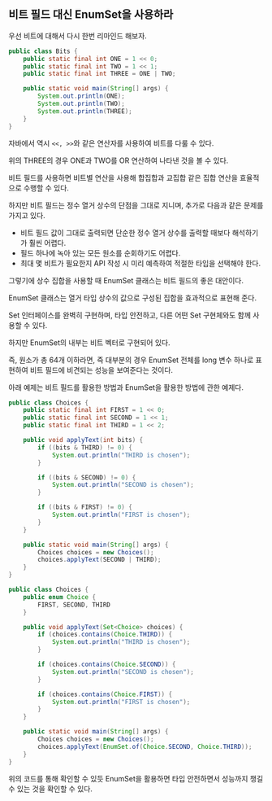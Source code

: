 ## 비트 필드 대신 EnumSet을 사용하라



우선 비트에 대해서 다시 한번 리마인드 해보자.

```java
public class Bits {
    public static final int ONE = 1 << 0;
    public static final int TWO = 1 << 1;
    public static final int THREE = ONE | TWO;

    public static void main(String[] args) {
        System.out.println(ONE);
        System.out.println(TWO);
        System.out.println(THREE);
    }
}
```

자바에서 역시 `<<, >>`와 같은 연산자를 사용하여 비트를 다룰 수 있다.

위의 THREE의 경우 ONE과 TWO를 OR 연산하여 나타낸 것을 볼 수 있다.



비트 필드를 사용하면 비트별 연산을 사용해 합집합과 교집합 같은 집합 연산을 효율적으로 수행할 수 있다.

하지만 비트 필드는 정수 열거 상수의 단점을 그대로 지니며, 추가로 다음과 같은 문제를 가지고 있다.

+ 비트 필드 값이 그대로 출력되면 단순한 정수 열거 상수를 출력할 때보다 해석하기가 훨씬 어렵다.
+ 필드 하나에 녹아 있는 모든 원소를 순회하기도 어렵다.
+ 최대 몇 비트가 필요한지 API 작성 시 미리 예측하여 적절한 타입을 선택해야 한다.



그렇기에 상수 집합을 사용할 때 EnumSet 클래스는 비트 필드의 좋은 대안이다.

EnumSet 클래스는 열거 타입 상수의 값으로 구성된 집합을 효과적으로 표현해 준다.

Set 인터페이스를 완벽히 구현하며, 타입 안전하고, 다른 어떤 Set 구현체와도 함께 사용할 수 있다.

하지만 EnumSet의 내부는 비트 벡터로 구현되어 있다.

즉, 원소가 총 64개 이하라면, 즉 대부분의 경우 EnumSet 전체를 long 변수 하나로 표현하여 비트 필드에 비견되는 성능을 보여준다는 것이다.



아래 예제는 비트 필드를 활용한 방법과 EnumSet을 활용한 방법에 관한 예제다.

```java
public class Choices {
    public static final int FIRST = 1 << 0;
    public static final int SECOND = 1 << 1;
    public static final int THIRD = 1 << 2;

    public void applyText(int bits) {
        if ((bits & THIRD) != 0) {
            System.out.println("THIRD is chosen");
        }

        if ((bits & SECOND) != 0) {
            System.out.println("SECOND is chosen");
        }

        if ((bits & FIRST) != 0) {
            System.out.println("FIRST is chosen");
        }
    }

    public static void main(String[] args) {
        Choices choices = new Choices();
        choices.applyText(SECOND | THIRD);
    }
}
```

```java
public class Choices {
    public enum Choice {
        FIRST, SECOND, THIRD
    }

    public void applyText(Set<Choice> choices) {
        if (choices.contains(Choice.THIRD)) {
            System.out.println("THIRD is chosen");
        }

        if (choices.contains(Choice.SECOND)) {
            System.out.println("SECOND is chosen");
        }

        if (choices.contains(Choice.FIRST)) {
            System.out.println("FIRST is chosen");
        }
    }

    public static void main(String[] args) {
        Choices choices = new Choices();
        choices.applyText(EnumSet.of(Choice.SECOND, Choice.THIRD));
    }
}
```

위의 코드를 통해 확인할 수 있듯 EnumSet을 활용하면 타입 안전하면서 성능까지 챙길 수 있는 것을 확인할 수 있다.